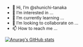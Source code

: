 - 👋 Hi, I’m @shunichi-tanaka
- 👀 I’m interested in ...
- 🌱 I’m currently learning ...
- 💞️ I’m looking to collaborate on ...
- 📫 How to reach me ...

[![Anurag's GitHub stats](https://github-readme-stats.vercel.app/api?username=shunichi-tanaka)](https://github.com/anuraghazra/github-readme-stats)


<!---
shunichi-tanaka/shunichi-tanaka is a ✨ special ✨ repository because its `README.md` (this file) appears on your GitHub profile.
You can click the Preview link to take a look at your changes.
--->
